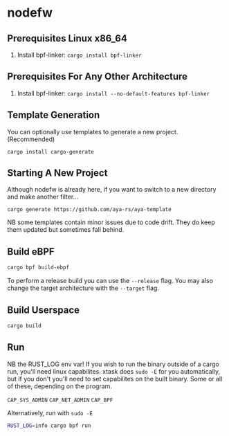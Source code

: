 # nodefw

## Prerequisites Linux x86_64

1. Install bpf-linker: `cargo install bpf-linker`

## Prerequisites For Any Other Architecture

1. Install bpf-linker: `cargo install --no-default-features bpf-linker`

## Template Generation
You can optionally use templates to generate a new project. (Recommended)

`cargo install cargo-generate`

## Starting A New Project
Although nodefw is already here, if you want to switch to a new directory and make
another filter...

`cargo generate https://github.com/aya-rs/aya-template`

NB some templates contain minor issues due to code drift. They do keep them updated
but sometimes fall behind.

## Build eBPF

```bash
cargo bpf build-ebpf
```

To perform a release build you can use the `--release` flag.
You may also change the target architecture with the `--target` flag.

## Build Userspace

```bash
cargo build
```

## Run
NB the RUST_LOG env var!  If you wish to run the binary outside of a cargo run, you'll need linux capabilites.  xtask does `sudo -E` for you automatically, but if you don't you'll need to set
capabilites on the built binary.  Some or all of these, depending on the program.

`CAP_SYS_ADMIN`
`CAP_NET_ADMIN`
`CAP_BPF`

Alternatively, run with `sudo -E`

```bash
RUST_LOG=info cargo bpf run
```
